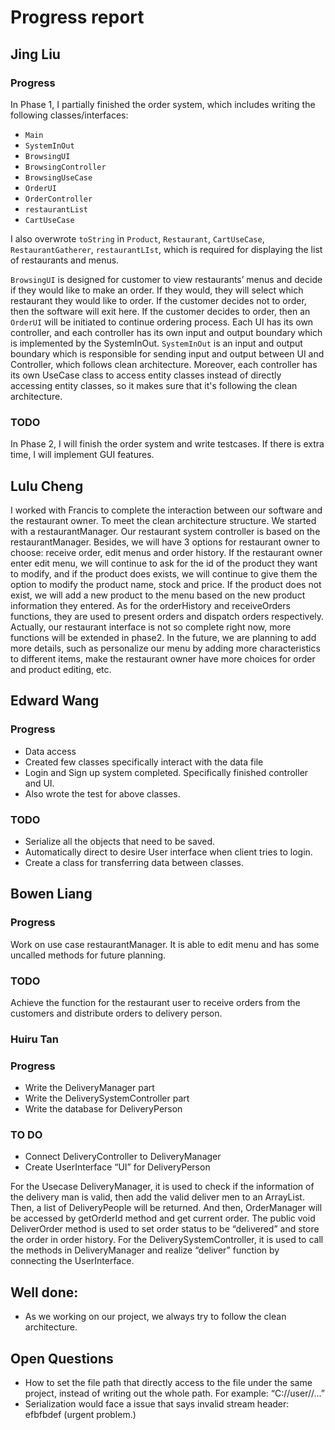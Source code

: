 # Progress report

## Jing Liu
### Progress
In Phase 1, I partially finished the order system, which includes writing the following classes/interfaces:
- `Main`
- `SystemInOut`
- `BrowsingUI`
- `BrowsingController`
- `BrowsingUseCase`
- `OrderUI`
- `OrderController`
- `restaurantList`
- `CartUseCase`

I also overwrote `toString` in `Product`, `Restaurant`, `CartUseCase`, `RestaurantGatherer`, `restaurantLIst`, which 
is required for displaying the list of restaurants and menus.

`BrowsingUI` is designed for customer to view restaurants’ menus and decide if they would like to make an order. If
they would, they will select which restaurant they would like to order. If the customer decides not to order, then
the software will exit here. If the customer decides to order, then an `OrderUI` will be initiated to continue
ordering process. Each UI has its own controller, and each controller has its own input and output boundary which
is implemented by the SystemInOut. `SystemInOut` is an input and output boundary which is responsible for sending
input and output between UI and Controller, which follows clean architecture. Moreover, each controller has its own
UseCase class to access entity classes instead of directly accessing entity classes, so it makes sure that it's 
following the clean architecture.

### TODO
In Phase 2, I will finish the order system and write testcases. If there is extra time, I will implement GUI features.

## Lulu Cheng
I worked with Francis to complete the interaction between our software and the restaurant owner. To meet the clean 
architecture structure. We started with a restaurantManager. Our restaurant system controller is based on the 
restaurantManager. Besides, we will have 3 options for restaurant owner to choose: receive order, edit menus and 
order history. If the restaurant owner enter edit menu, we will continue to ask for the id of the product they want 
to modify, and if the product does exists, we will continue to give them the option to modify the product name, 
stock and price. If the product does not exist, we will add a new product to the menu based on the new product 
information they entered. As for the orderHistory and receiveOrders functions, they are used to present orders and 
dispatch orders respectively. Actually, our restaurant interface is not so complete right now, more functions will 
be extended in phase2. In the future, we are planning to add more details, such as personalize our menu by adding 
more characteristics to different items, make the restaurant owner have more choices for order and product editing, etc.

## Edward Wang
### Progress
- Data access
- Created few classes specifically interact with the data file
- Login and Sign up system completed. Specifically finished controller and UI.
- Also wrote the test for above classes.

### TODO
- Serialize all the objects that need to be saved.
- Automatically direct to desire User interface when client tries to login.
- Create a class for transferring data between classes.

## Bowen Liang
### Progress
Work on use case restaurantManager. It is able to edit menu and has some uncalled methods for future planning.

### TODO
Achieve the function for the restaurant user to receive orders from the customers and distribute orders to delivery 
person.

### Huiru Tan
### Progress
- Write the DeliveryManager part
- Write the DeliverySystemController part
- Write the database for DeliveryPerson

### TO DO
-	Connect DeliveryController to DeliveryManager
-	Create UserInterface “UI” for DeliveryPerson

For the Usecase DeliveryManager, it is used to check if the information of the delivery man is valid, then add the valid
deliver men to an ArrayList. Then, a list of DeliveryPeople will be returned. And then, OrderManager will be accessed by
getOrderId method and get current order. The public void DeliverOrder method is used to set order status to be 
“delivered” and store the order in order history. For the DeliverySystemController, it is used to call the methods in 
DeliveryManager and realize “deliver” function by connecting the UserInterface.


## Well done:
- As we working on our project, we always try to follow the clean architecture.



## Open Questions
- How to set the file path that directly access to the file under the same project, instead of writing out the whole 
path. For example: “C://user//...”
- Serialization would face a issue that says invalid stream header: efbfbdef (urgent problem.)
